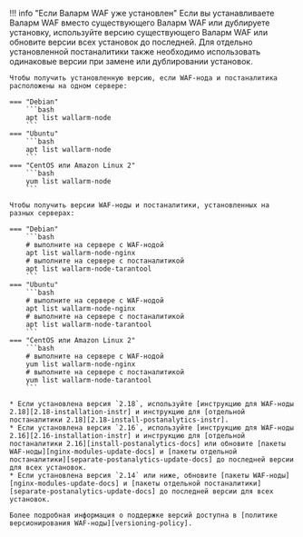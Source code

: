 !!! info "Если Валарм WAF уже установлен"
    Если вы устанавливаете Валарм WAF вместо существующего Валарм WAF или дублируете установку, используйте версию существующего Валарм WAF или обновите версии всех установок до последней. Для отдельно установленной постаналитики также необходимо использовать одинаковые версии при замене или дублировании установок.

    Чтобы получить установленную версию, если WAF‑нода и постаналитика расположены на одном сервере:

    === "Debian"
        ```bash
        apt list wallarm-node
        ```
    === "Ubuntu"
        ```bash
        apt list wallarm-node
        ```
    === "CentOS или Amazon Linux 2"
        ```bash
        yum list wallarm-node
        ```
    
    Чтобы получить версии WAF‑ноды и постаналитики, установленных на разных серверах:

    === "Debian"
        ```bash
        # выполните на сервере с WAF‑нодой
        apt list wallarm-node-nginx
        # выполните на сервере с постаналитикой
        apt list wallarm-node-tarantool
        ```
    === "Ubuntu"
        ```bash
        # выполните на сервере с WAF‑нодой
        apt list wallarm-node-nginx
        # выполните на сервере с постаналитикой
        apt list wallarm-node-tarantool
        ```
    === "CentOS или Amazon Linux 2"
        ```bash
        # выполните на сервере с WAF‑нодой
        yum list wallarm-node-nginx
        # выполните на сервере с постаналитикой
        yum list wallarm-node-tarantool
        ```

    * Если установлена версия `2.18`, используйте [инструкцию для WAF‑ноды 2.18][2.18-installation-instr] и инструкцию для [отдельной постаналитики 2.18][2.18-install-postanalytics-instr].
    * Если установлена версия `2.16`, используйте [инструкцию для WAF‑ноды 2.16][2.16-installation-instr] и инструкцию для [отдельной постаналитики 2.16][install-postanalytics-docs] или обновите [пакеты WAF‑ноды][nginx-modules-update-docs] и [пакеты отдельной постаналитики][separate-postanalytics-update-docs] до последней версии для всех установок.
    * Если установлена версия `2.14` или ниже, обновите [пакеты WAF‑ноды][nginx-modules-update-docs] и [пакеты отдельной постаналитики][separate-postanalytics-update-docs] до последней версии для всех установок.

    Более подробная информация о поддержке версий доступна в [политике версионирования WAF‑ноды][versioning-policy].
